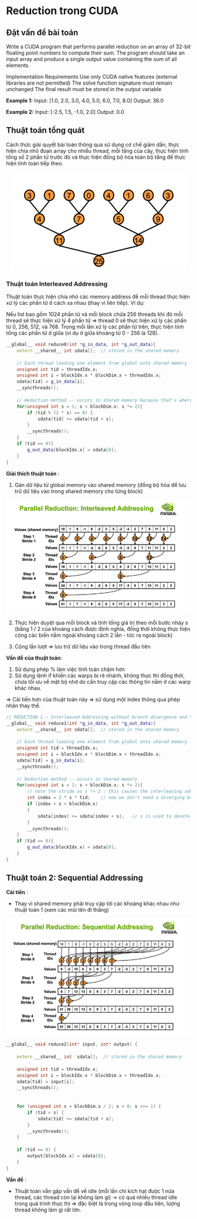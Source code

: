 # Reduction trong CUDA 

## Đặt vấn đề bài toán 
Write a CUDA program that performs parallel reduction on an array of 32-bit floating point numbers to compute their sum. The program should take an input array and produce a single output value containing the sum of all elements.

Implementation Requirements
Use only CUDA native features (external libraries are not permitted)
The solve function signature must remain unchanged
The final result must be stored in the output variable


**Example 1:**
Input: [1.0, 2.0, 3.0, 4.0, 5.0, 6.0, 7.0, 8.0]
Output: 36.0

**Example 2:**
Input: [-2.5, 1.5, -1.0, 2.0]
Output: 0.0

## Thuật toán tổng quát 
Cách thức giải quyết bài toán thông qua sử dụng cơ chế giảm dần, thực hiện chia nhỏ đoạn array cho nhiều thread, mỗi tầng của cây, thực hiện tính tổng số 2 phần tử trước đó và thực hiện đồng bộ hóa toàn bộ tầng để thực hiện tính toán tiếp theo.  

<p align="center">
  <img src="res/tree-based.png" alt="Tree-based reduction">
</p>

### Thuật toán Interleaved Addressing 

Thuật toán thực hiện chia nhỏ các memory address để mỗi thread thực hiện xử lý các phần tử ở cách xa nhau (thay vì liên tiếp). Ví dụ: 

Nếu list bao gồm 1024 phần từ và mỗi block chứa 256 threads khi đó mỗi thread sẽ thực hiện xử lý 4 phần tử => thread 0 sẽ thực hiện xử lý các phần từ 0, 256, 512, và 768. Trong mỗi lần xử lý các phần tử trên, thực hiện tính tổng các phần từ ở giữa (ví dụ ở giữa khoảng từ 0 - 256 là 128). 


```cpp
__global__ void reduce0(int *g_in_data, int *g_out_data){
    extern __shared__ int sdata[];  // stored in the shared memory

    // Each thread loading one element from global onto shared memory
    unsigned int tid = threadIdx.x;
    unsigned int i = blockIdx.x * blockDim.x + threadIdx.x;
    sdata[tid] = g_in_data[i];
    __syncthreads();

    // Reduction method -- occurs in shared memory because that's where sdata is stored
    for(unsigned int s = 1; s < blockDim.x; s *= 2){
        if (tid % (2 * s) == 0) {
            sdata[tid] += sdata[tid + s];   
        }
        __syncthreads();
    }
    if (tid == 0){
        g_out_data[blockIdx.x] = sdata[0];
    }
}
```

**Giải thích thuật toán** : 
1. Gán dữ liệu từ global memory vào shared memory (đồng bộ hóa để lưu trữ dữ liệu vào trong shared memory cho từng block)

<p align="center">
  <img src="res/reduce-0.png" alt="Tree-based reduction">
</p>


2. Thực hiện duyệt qua mỗi block và tính tổng giá trị theo mỗi bước nhảy s (bằng 1 / 2 của khoảng cách được định nghĩa, đồng thời không thực hiện cộng các biến nằm ngoài khoảng cách 2 lần - tức ra ngoài block)

3. Cộng lần lượt => lưu trữ dữ liệu vào trong thread đầu tiên


**Vấn đề của thuật toán**:

1. Sử dụng phép % làm việc tính toán chậm hơn 
2. Sử dụng lệnh if khiến các warps bị rẽ nhánh, không thực thi đồng thời, chứa tối ưu về mặt bộ nhớ do cần truy cập các thông tin nằm ở các warp khác nhau. 


=> Cải tiến hơn của thuật toán này => sử dụng một index thông qua phép nhân thay thế. 

```cpp 
// REDUCTION 1 – Interleaved Addressing without branch divergence and % operation
__global__ void reduce1(int *g_in_data, int *g_out_data){
    extern __shared__ int sdata[];  // stored in the shared memory

    // Each thread loading one element from global onto shared memory
    unsigned int tid = threadIdx.x;
    unsigned int i = blockIdx.x * blockDim.x + threadIdx.x;
    sdata[tid] = g_in_data[i];
    __syncthreads();

    // Reduction method -- occurs in shared memory
    for(unsigned int s = 1; s < blockDim.x; s *= 2){
        // note the stride as s *= 2 : this causes the interleaving addressing
        int index = 2 * s * tid;    // now we don't need a diverging branch from the if condition
        if (index + s < blockDim.x)
        {
            sdata[index] += sdata[index + s];   // s is used to denote the offset that will be combined
        }
        __syncthreads();
    }
    if (tid == 0){
        g_out_data[blockIdx.x] = sdata[0];
    }
}
```

## Thuật toán 2: Sequential Addressing 

**Cải tiển** : 
- Thay vì shared memory phải truy cập tới các khoảng khác nhau như thuật toán 1 (xem các mũi tên đi thẳng)

<p align="center">
  <img src="res/reduct-2.png" alt="Tree-based reduction">
</p>


```cpp 
__global__ void reduce2(int* input, int* output) { 

    extern __shared__ int  sdata[];  // stored in the shared memory 

    unsigned int tid = threadIdx.x;
    unsigned int i = blockIdx.x * blockDim.x + threadIdx.x;
    sdata[tid] = input[i];
    __syncthreads();


    for (unsigned int s = blockDim.x / 2; s > 0; s >>= 1) { 
        if (tid < s) { 
            sdata[tid] += sdata[tid + s]; 
        } 
        __syncthreads(); 
    }

    if (tid == 0) { 
        output[blockIdx.x] = sdata[0]; 
    }
}
```

**Vấn đề** : 
- Thuật toán vẫn gặp vấn đề về idle (mỗi lần chỉ kích hạt được 1 nửa thread, các thread còn lại không làm gì) -> có quá nhiều thread idle trong quá trình thực thi 
=> đặc biệt là trong vòng loop đầu tiên, lượng thread không làm gì rất lớn. 


